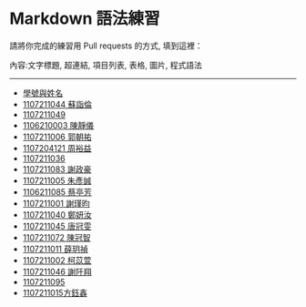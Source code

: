 # Markdown 語法練習

請將你完成的練習用 Pull requests 的方式, 填到這裡：

內容:文字標題, 超連結, 項目列表, 表格, 圖片, 程式語法

---



* [學號與姓名](https://github.com/devinliang/gitest/)
* [1107211044 蘇詣倫](https://github.com/skysea0908/markdown)
* [1107211049](https://github.com/cssf998811/gittest)
* [1106210003 陳靜儀](https://github.com/chenjingyi19990805/gitest/blob/newnav/README.md)
* [1107211006 郭朝祐](https://hackmd.io/tLa1HOorQ6yTf1sVkq6_qw?both)
* [1107204121 周裕益](https://github.com/uma19991103/Asthmae)
* [1107211036](https://github.com/magiciansuisme/gitest/blob/master/README.md)
* [1107211083 謝政豪](https://github.com/aazzqq1210/markdown)
* [1107211005 朱彥誠](https://github.com/sterben3660/gitest/blob/master/README.md)
* [1106211085 蔡亭芳](https://github.com/Lutz-Tsai/gitest/blob/master/README.md)
* [1107211001 謝瑾昀](https://github.com/jinyun4101220xie/gittry)
* [1107211040 鄭妍汝](https://github.com/ruby-1234/markdown)
* [1107211045 唐冠雯](https://github.com/o3o951235/markdown)
* [1107211072 陳冠智](https://github.com/Koko335577/1107211072/blob/master/README.md)
* [1107211011 薛玥禎](https://github.com/yuezhen0307/gitest/blob/master/README.md)
* [1107211002 柯苡萱](https://github.com/kejomy/git/blob/master/README.md)
* [1107211046 謝阡翔](https://github.com/naishiang/markdown)
* [1107211095](https://github.com/anniewang1020/gitest/blob/master/README.md)
* [1107211015方鈺鑫](https://github.com/pangpang403/markdown)

